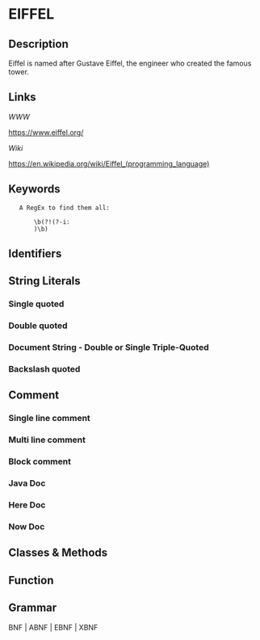 
# EIFFEL

## Description

Eiffel is named after Gustave Eiffel, the engineer who created the famous tower.

## Links

_WWW_

https://www.eiffel.org/

_Wiki_

https://en.wikipedia.org/wiki/Eiffel_(programming_language)


## Keywords
~~~
   A RegEx to find them all:

       \b(?!(?-i:
       )\b)
~~~


## Identifiers


## String Literals

### Single quoted

### Double quoted

### Document String - Double or Single Triple-Quoted

### Backslash quoted


## Comment

### Single line comment

### Multi line comment

### Block comment

### Java Doc

### Here Doc

### Now Doc


## Classes & Methods


## Function


## Grammar

BNF | ABNF | EBNF | XBNF
